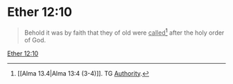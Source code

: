 # Ether 12:10

> Behold it was by faith that they of old were <u>called</u>[^a] after the holy order of God.

[Ether 12:10](https://www.churchofjesuschrist.org/study/scriptures/bofm/ether/12?lang=eng&id=p10#p10)


[^a]: [[Alma 13.4|Alma 13:4 (3-4)]]. TG [Authority](https://www.churchofjesuschrist.org/study/scriptures/tg/authority?lang=eng).
